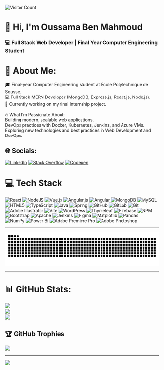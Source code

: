 ![Visitor Count](https://capsule-render.vercel.app/api?type=waving&color=gradient&height=100&section=footer&text=Profile%20Views%20✨%20&fontSize=20)

# 👋 Hi, I'm Oussama Ben Mahmoud

### 💻 Full Stack Web Developer | Final Year Computer Engineering Student

# 💫 About Me:
🎓 Final-year Computer Engineering student at École Polytechnique de Sousse.<br>💻 Full Stack MERN Developer (MongoDB, Express.js, React.js, Node.js).<br>🚀 Currently working on my final internship project.<br><br>🔥 What I’m Passionate About:<br>Building modern, scalable web applications.<br>DevOps practices with Docker, Kubernetes, Jenkins, and Azure VMs.<br>Exploring new technologies and best practices in Web Development and DevOps.


## 🌐 Socials:
[![LinkedIn](https://img.shields.io/badge/LinkedIn-%230077B5.svg?logo=linkedin&logoColor=white)](https://linkedin.com/in/https://www.linkedin.com/in/oussamabenmahmoud/) [![Stack Overflow](https://img.shields.io/badge/-Stackoverflow-FE7A16?logo=stack-overflow&logoColor=white)](https://stackoverflow.com/users/oussama-ben-mahmoud) [![Codepen](https://img.shields.io/badge/Codepen-000000?style=for-the-badge&logo=codepen&logoColor=white)](https://codepen.io/SkOouZz) 
# 💻 Tech Stack

![React](https://img.shields.io/badge/react-%2320232a.svg?style=for-the-badge&logo=react&logoColor=%2361DAFB) 
![NodeJS](https://img.shields.io/badge/node.js-6DA55F?style=for-the-badge&logo=node.js&logoColor=white) 
![Vue.js](https://img.shields.io/badge/vue.js-%2335495e.svg?style=for-the-badge&logo=vuedotjs&logoColor=%234FC08D) 
![Angular.js](https://img.shields.io/badge/angular.js-%23E23237.svg?style=for-the-badge&logo=angularjs&logoColor=white) 
![Angular](https://img.shields.io/badge/angular-%23DD0031.svg?style=for-the-badge&logo=angular&logoColor=white) 
![MongoDB](https://img.shields.io/badge/MongoDB-%234ea94b.svg?style=for-the-badge&logo=mongodb&logoColor=white) 
![MySQL](https://img.shields.io/badge/mysql-4479A1.svg?style=for-the-badge&logo=mysql&logoColor=white) 
![HTML5](https://img.shields.io/badge/html5-%23E34F26.svg?style=for-the-badge&logo=html5&logoColor=white) 
![TypeScript](https://img.shields.io/badge/typescript-%23007ACC.svg?style=for-the-badge&logo=typescript&logoColor=white) 
![Java](https://img.shields.io/badge/java-%23ED8B00.svg?style=for-the-badge&logo=openjdk&logoColor=white) 
![Spring](https://img.shields.io/badge/spring-%236DB33F.svg?style=for-the-badge&logo=spring&logoColor=white) 
![GitHub](https://img.shields.io/badge/github-%23121011.svg?style=for-the-badge&logo=github&logoColor=white) 
![GitLab](https://img.shields.io/badge/gitlab-%23181717.svg?style=for-the-badge&logo=gitlab&logoColor=white) 
![Git](https://img.shields.io/badge/git-%23F05033.svg?style=for-the-badge&logo=git&logoColor=white) 
![Adobe Illustrator](https://img.shields.io/badge/adobe%20illustrator-%23FF9A00.svg?style=for-the-badge&logo=adobe%20illustrator&logoColor=white) 
![Vite](https://img.shields.io/badge/vite-%23646CFF.svg?style=for-the-badge&logo=vite&logoColor=white) 
![WordPress](https://img.shields.io/badge/WordPress-%23117AC9.svg?style=for-the-badge&logo=WordPress&logoColor=white) 
![Thymeleaf](https://img.shields.io/badge/Thymeleaf-%23005C0F.svg?style=for-the-badge&logo=Thymeleaf&logoColor=white) 
![Firebase](https://img.shields.io/badge/firebase-a08021?style=for-the-badge&logo=firebase&logoColor=ffcd34) 
![NPM](https://img.shields.io/badge/NPM-%23CB3837.svg?style=for-the-badge&logo=npm&logoColor=white) 
![Bootstrap](https://img.shields.io/badge/bootstrap-%238511FA.svg?style=for-the-badge&logo=bootstrap&logoColor=white) 
![Apache](https://img.shields.io/badge/apache-%23D42029.svg?style=for-the-badge&logo=apache&logoColor=white) 
![Jenkins](https://img.shields.io/badge/jenkins-%232C5263.svg?style=for-the-badge&logo=jenkins&logoColor=white) 
![Figma](https://img.shields.io/badge/figma-%23F24E1E.svg?style=for-the-badge&logo=figma&logoColor=white) 
![Matplotlib](https://img.shields.io/badge/Matplotlib-%23ffffff.svg?style=for-the-badge&logo=Matplotlib&logoColor=black) 
![Pandas](https://img.shields.io/badge/pandas-%23150458.svg?style=for-the-badge&logo=pandas&logoColor=white) 
![NumPy](https://img.shields.io/badge/numpy-%23013243.svg?style=for-the-badge&logo=numpy&logoColor=white) 
![Power Bi](https://img.shields.io/badge/power_bi-F2C811?style=for-the-badge&logo=powerbi&logoColor=black) 
![Adobe Premiere Pro](https://img.shields.io/badge/Adobe%20Premiere%20Pro-9999FF.svg?style=for-the-badge&logo=Adobe%20Premiere%20Pro&logoColor=white) 
![Adobe Photoshop](https://img.shields.io/badge/adobe%20photoshop-%2331A8FF.svg?style=for-the-badge&logo=adobe%20photoshop&logoColor=white)

---

<picture>
  <source media="(prefers-color-scheme: dark)" srcset="https://raw.githubusercontent.com/skouzz/skouzz/output/github-snake-dark.svg" />
  <source media="(prefers-color-scheme: light)" srcset="https://raw.githubusercontent.com/skouzz/skouzz/output/github-snake.svg" />
  <img alt="github-snake" src="https://raw.githubusercontent.com/skouzz/skouzz/output/github-snake-dark.svg" />
</picture>

---
# 📊 GitHub Stats:
![](https://github-readme-stats.vercel.app/api?username=skouzz&theme=gotham&hide_border=false&include_all_commits=true&count_private=true)<br/>
![](https://github-readme-streak-stats.herokuapp.com/?user=skouzz&theme=gotham&hide_border=false)<br/>
![](https://github-readme-stats.vercel.app/api/top-langs/?username=skouzz&theme=gotham&hide_border=false&include_all_commits=true&count_private=true&layout=compact)

## 🏆 GitHub Trophies
![](https://github-profile-trophy.vercel.app/?username=skouzz&theme=tokyonight&no-frame=false&no-bg=true&margin-w=4)

---
[![](https://visitcount.itsvg.in/api?id=skouzz&icon=0&color=12)](https://visitcount.itsvg.in)

<!-- Proudly created with GPRM ( https://gprm.itsvg.in ) -->
